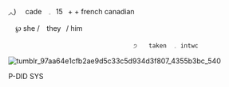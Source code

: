 
◞◟) ⠀ cade⠀ 𓈒⠀15⠀+     +  french canadian 

⠀                       ℘      she /⠀ they⠀/  him

                                       ੭ ⠀ taken⠀ 𓈒⠀intwc
                                    
![tumblr_97aa64e1cfb2ae9d5c33c5d934d3f807_4355b3bc_540](https://github.com/user-attachments/assets/bb5c2cec-c8f6-4f55-8682-89711f1bc5ed)

                                     
P-DID SYS 


<!--
**charlesklok/charlesklok** is a ✨ _special_ ✨ repository because its `README.md` (this file) appears on your GitHub profile.

Here are some ideas to get you started:

- 🔭 I’m currently working on ...
- 🌱 I’m currently learning ...
- 👯 I’m looking to collaborate on ...
- 🤔 I’m looking for help with ...
- 💬 Ask me about ...
- 📫 How to reach me: ...
- 😄 Pronouns: ...
- ⚡ Fun fact: ...
-->
